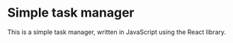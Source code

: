 # Simple task manager

This is a simple task manager, written in JavaScript using the React library.
